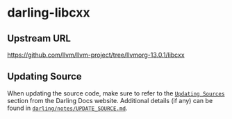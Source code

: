 # darling-libcxx

## Upstream URL

https://github.com/llvm/llvm-project/tree/llvmorg-13.0.1/libcxx

## Updating Source

When updating the source code, make sure to refer to the [`Updating Sources`](https://docs.darlinghq.org/contributing/updating-sources/index.html#updating-sources) section from the Darling Docs website. Additional details (if any) can be found in [`darling/notes/UPDATE_SOURCE.md`](darling/notes/UPDATE_SOURCE.md).
